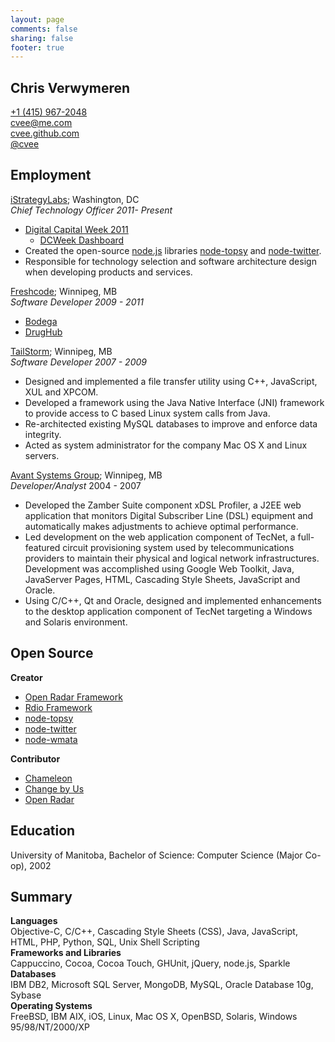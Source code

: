 ```yaml
---
layout: page
comments: false
sharing: false
footer: true
---
```


## Chris Verwymeren

[+1 (415) 967-2048](tel:14159672048)  
[cvee@me.com](mailto:cvee@me.com)  
[cvee.github.com](http://cvee.github.com)  
[@cvee](https://twitter.com/cvee)  

## Employment

[iStrategyLabs](http://istrategylabs.com); Washington, DC  
*Chief Technology Officer 2011- Present*

* [Digital Capital Week 2011](http://digitalcapitalweek.org)
  * [DCWeek Dashboard](http://ford.getgrandstand.com/)
* Created the open-source [node.js](http://nodejs.org) libraries [node-topsy](https://github.com/iStrategyLabs/node-topsy) and [node-twitter](https://github.com/iStrategyLabs/node-twitter).
* Responsible for technology selection and software architecture design when developing products and services.

[Freshcode](http://madefresh.ca); Winnipeg, MB  
*Software Developer 2009 - 2011*

* [Bodega](http://appbodega.com/)
* [DrugHub](http://itunes.apple.com/ca/app/drughub-medicine-cabinet-in/id421028414?mt=8)

[TailStorm](http://tailstorm.com/); Winnipeg, MB  
*Software Developer 2007 - 2009*

* Designed and implemented a file transfer utility using C++, JavaScript, XUL and XPCOM.
* Developed a framework using the Java Native Interface (JNI) framework to provide access to C based Linux system calls from Java.
* Re-architected existing MySQL databases to improve and enforce data integrity.
* Acted as system administrator for the company Mac OS X and Linux servers.

[Avant Systems Group](http://avant.ca); Winnipeg, MB  
*Developer/Analyst* 2004 - 2007

* Developed the Zamber Suite component xDSL Profiler, a J2EE web application that monitors Digital Subscriber Line (DSL) equipment and automatically makes adjustments to achieve optimal performance.
* Led development on the web application component of TecNet, a full-featured circuit provisioning system used by telecommunications providers to maintain their physical and logical network infrastructures. Development was accomplished using Google Web Toolkit, Java, JavaServer Pages, HTML, Cascading Style Sheets, JavaScript and Oracle.
* Using C/C++, Qt and Oracle, designed and implemented enhancements to the desktop application component of TecNet targeting a Windows and Solaris environment.

## Open Source

**Creator**

* [Open Radar Framework](https://github.com/cvee/OpenRadarFramework)
* [Rdio Framework](https://github.com/cvee/rdio-framework)
* [node-topsy](https://github.com/iStrategyLabs/node-topsy)
* [node-twitter](https://github.com/iStrategyLabs/node-twitter)
* [node-wmata](https://github.com/cvee/node-wmata)

**Contributor**

* [Chameleon](https://github.com/BigZaphod/Chameleon)
* [Change by Us](https://github.com/localprojects/Change-By-Us)
* [Open Radar](https://github.com/timburks/openradar)

## Education

University of Manitoba, Bachelor of Science: Computer Science (Major Co-op), 2002

## Summary

**Languages**  
Objective-C, C/C++, Cascading Style Sheets (CSS), Java, JavaScript, HTML, PHP, Python, SQL, Unix Shell Scripting    
**Frameworks and Libraries**  
Cappuccino, Cocoa, Cocoa Touch, GHUnit, jQuery, node.js, Sparkle
**Databases**  
IBM DB2, Microsoft SQL Server, MongoDB, MySQL, Oracle Database 10g, Sybase  
**Operating Systems**  
FreeBSD, IBM AIX, iOS, Linux, Mac OS X, OpenBSD, Solaris, Windows 95/98/NT/2000/XP  
